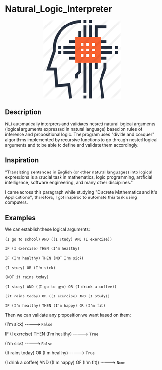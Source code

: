 # Natural_Logic_Interpreter

<p align="center">
<img src="logo.png">
</p>

## Description
NLI automatically interprets and validates nested natural logical arguments 
(logical arguments expressed in natural language) based
on rules of inference and propositional logic. The program uses "divide and conquer" algorithms
implemented by recursive functions to go through nested logical arguments and to be able to define
and validate them accordingly.

## Inspiration
"Translating sentences in English (or other natural languages) into logical expressions is a crucial
task in mathematics, logic programming, artificial intelligence, software engineering, and many
other disciplines."

I came across this paragraph while studying "Discrete Mathematics and It's Applications"; therefore, I got inspired
to automate this task using computers.

## Examples
We can establish these logical arguments:

`(I go to school) AND ((I study) AND (I exercise))`

`IF (I exercise) THEN (I'm healthy)`

`IF (I'm healthy) THEN (NOT I'm sick)`

`(I study) OR (I'm sick)`

`(NOT it rains today)`

`(I study) AND ((I go to gym) OR (I drink a coffee))`

`(it rains today) OR ((I exercise) AND (I study))`

`IF (I'm healthy) THEN (I'm happy) OR (I'm fit)`

Then we can validate any proposition we want based on them:

(I'm sick) -----> `False`

IF (I exercise) THEN (I'm healthy) -----> `True`

(I'm sick) -----> `False`

(It rains today) OR (I'm healthy) -----> `True`

(I drink a coffee) AND ((I'm happy) OR (I'm fit)) -----> `None`